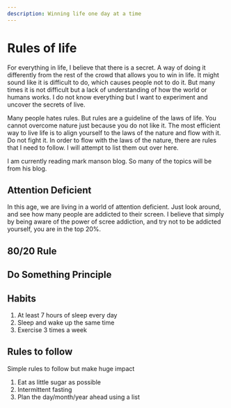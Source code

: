 ```yaml
---
description: Winning life one day at a time
---
```


# Rules of life

For everything in life, I believe that there is a secret. A way of doing it differently from the rest of the crowd that allows you to win in life. It might sound like it is difficult to do, which causes people not to do it. But many times it is not difficult but a lack of understanding of how the world or humans works. I do not know everything but I want to experiment and uncover the secrets of live. 

Many people hates rules. But rules are a guideline of the laws of life. You cannot overcome nature just because you do not like it. The most efficient way to live life is to align yourself to the laws of the nature and flow with it. Do not fight it. In order to flow with the laws of the nature, there are rules that I need to follow. I will attempt to list them out over here. 

I am currently reading mark manson blog. So many of the topics will be from his blog.

## Attention Deficient

In this age, we are living in a world of attention deficient. Just look around, and see how many people are addicted to their screen. I believe that simply by being aware of the power of scree addiction, and try not to be addicted yourself, you are in the top 20%. 

## 80/20 Rule



## Do Something Principle



## Habits

1. At least 7 hours of sleep every day
2. Sleep and wake up the same time
3. Exercise 3 times a week

## Rules to follow

Simple rules to follow but make huge impact

1. Eat as little sugar as possible
2. Intermittent fasting
3. Plan the day/month/year ahead using a list





